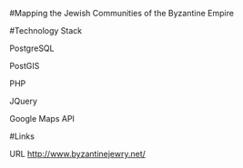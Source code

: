 
#Mapping the Jewish Communities of the Byzantine Empire



#Technology Stack

PostgreSQL

PostGIS

PHP

JQuery

Google Maps API

#Links

URL http://www.byzantinejewry.net/
